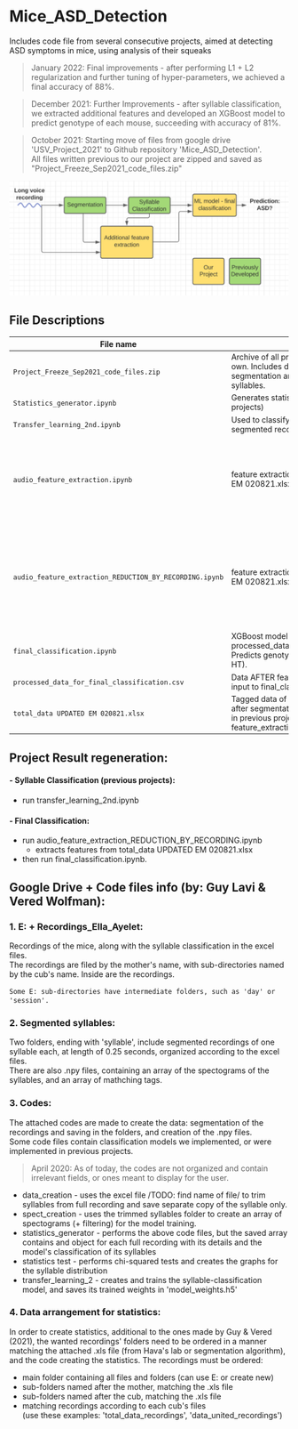 # Mice_ASD_Detection

Includes code file from several consecutive projects, aimed at detecting ASD symptoms in mice, using analysis of their squeaks
> January 2022: Final improvements - after performing L1 + L2 regularization and further tuning of hyper-parameters, we achieved a final accuracy of 88%.

> December 2021: Further Improvements - after syllable classification, we extracted additional features and developed an XGBoost model to predict genotype of each mouse, succeeding with accuracy of 81%.

> October 2021: Starting move of files from google drive 'USV_Project_2021' to Github repository 'Mice_ASD_Detection'.  
> All files written previous to our project are zipped and saved as "Project_Freeze_Sep2021_code_files.zip"
  
<img src="https://github.com/etgins/Mice_ASD_Detection/blob/main/project_description.png">

## File Descriptions


|File name | Description | Archive/Version | Notes
|-|-|-|----------------|
|`Project_Freeze_Sep2021_code_files.zip`|Archive of all previous projects before our own. Includes data and code files for segmentation and classification of syllables. | Archive|
|`Statistics_generator.ipynb`|Generates statistics over data (previous projects)| Archive |
|`Transfer_learning_2nd.ipynb`|Used to classify the syllables in each segmented recording (previous projects)| Archive |
|`audio_feature_extraction.ipynb`| feature extraction from total_data UPDATED EM 020821.xlsx. | Archive |In this file, all samples from each mouse are reduced to a single sample with mean features.
|`audio_feature_extraction_REDUCTION_BY_RECORDING.ipynb`| feature extraction from total_data UPDATED EM 020821.xlsx| Version: Final |In this file, all samples from each mouse are reduced to a single sample PER RECORDING NUMBER with mean features.
|`final_classification.ipynb`| XGBoost model - training and testing on processed_data_for_final_classification.csv. Predicts genotype of each mouse (WT / HT).| Version: Final |
|`processed_data_for_final_classification.csv`| Data AFTER feature extraction, ready to be input to final_classification.ipynb | ??? |
|`total_data UPDATED EM 020821.xlsx`| Tagged data of each syllable recording after segmentation and classification (done in previous projects). Used as input for feature_extraction. | ??? |

## Project Result regeneration:
#### - Syllable Classification (previous projects): 
   * run transfer_learning_2nd.ipynb
#### - Final Classification: 
   * run audio_feature_extraction_REDUCTION_BY_RECORDING.ipynb 
      * extracts features from total_data UPDATED EM 020821.xlsx
   * then run final_classification.ipynb.

## Google Drive + Code files info (by: Guy Lavi & Vered Wolfman):
### 1. E: + Recordings_Ella_Ayelet:  
   Recordings of the mice, along with the syllable classification in the excel files.  
    The recordings are filed by the mother's name, with sub-directories named by the cub's name. Inside are the recordings.

    Some E: sub-directories have intermediate folders, such as 'day' or 'session'.  
    
### 2. Segmented syllables:  
   Two folders, ending with 'syllable', include segmented recordings of one syllable each, at length of 0.25 seconds, organized according to the excel files.  
    There are also .npy files, containing an array of the spectograms of the syllables, and an array of mathching tags.  
    
### 3. Codes:  
   The attached codes are made to create the data: segmentation of the recordings and saving in the folders, and creation of the .npy files.  
    Some code files contain classification models we implemented, or were implemented in previous projects.  
> April 2020: As of today, the codes are not organized and contain irrelevant fields, or ones meant to display for the user.  

   * data_creation -          uses the excel file /TODO: find name of file/ to trim syllables from full recording and save separate copy of the syllable only.  
   * spect_creation -         uses the trimmed syllables folder to create an array of spectograms (+ filtering) for the model training.  
   * statistics_generator -   performs the above code files, but the saved array contains and object for each full recording with its details and the model's classification of its syllables  
   * statistics test -      performs chi-squared tests and creates the graphs for the syllable distribution  
   * transfer_learning_2 -  creates and trains the syllable-classification model, and saves its trained weights in 'model_weights.h5'  
   
### 4. Data arrangement for statistics:  
   In order to create statistics, additional to the ones made by Guy \& Vered (2021), the wanted recordings' folders need to be ordered in a manner matching the attached .xls file (from Hava's lab or segmentation algorithm), and the code creating the statistics. The recordings must be ordered:
   - main folder containing all files and folders (can use E: or create new)
   - sub-folders named after the mother, matching the .xls file
   - sub-folders named after the cub, matching the .xls file
   - matching recordings according to each cub's files  
   (use these examples: 'total_data_recordings', 'data_united_recordings')
